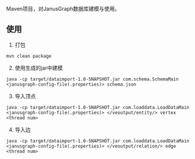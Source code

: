 Maven项目，对JanusGraph数据库建模与使用。
## 使用
1. 打包
```
mvn clean package
```
2. 使用生成的jar中建模
```
java -cp target/dataimport-1.0-SNAPSHOT.jar com.schema.SchemaMain <janusgraph-config-file(.properties)> schema.json
```
3. 导入顶点
```
java -cp target/dataimport-1.0-SNAPSHOT.jar com.loaddata.LoadDataMain <janusgraph-config-file(.properties)> </veoutput/entity/> vertex <thread num>
```
4. 导入边
```
java -cp target/dataimport-1.0-SNAPSHOT.jar com.loaddata.LoadDataMain <janusgraph-config-file(.properties)> </veoutput/relation/> edge <thread num>
```